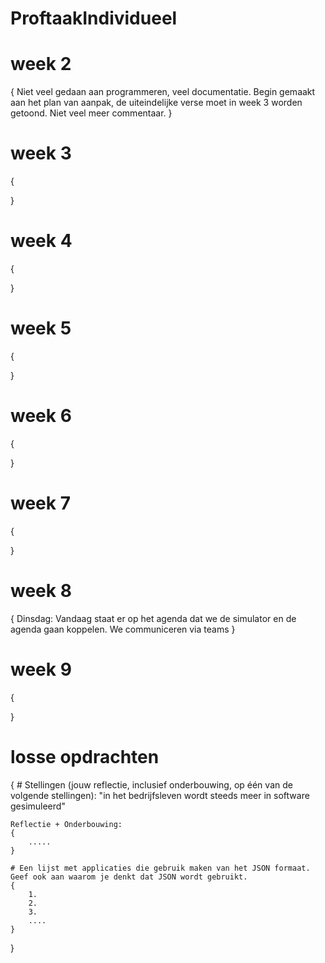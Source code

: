 # ProftaakIndividueel

# week 2
{
    Niet veel gedaan aan programmeren, veel documentatie. Begin gemaakt aan het plan van aanpak, de uiteindelijke verse moet in week 3 worden getoond. Niet veel meer commentaar.
}
# week 3
{

}
# week 4
{

}
# week 5
{

}
# week 6
{

}
# week 7
{

}
# week 8
{
    Dinsdag: 
    Vandaag staat er op het agenda dat we de simulator en de agenda gaan koppelen. We communiceren via teams
}
# week 9
{

}
# losse opdrachten
{
    # Stellingen (jouw reflectie, inclusief onderbouwing, op één van de volgende stellingen):
    "in het bedrijfsleven wordt steeds meer in software gesimuleerd"

    Reflectie + Onderbouwing:
    {
        .....
    }

    # Een lijst met applicaties die gebruik maken van het JSON formaat. Geef ook aan waarom je denkt dat JSON wordt gebruikt. 
    {
        1. 
        2.
        3.
        ....
    }
}